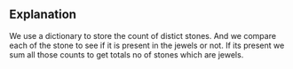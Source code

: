 ## Explanation

We use a dictionary to store the count of distict stones. And we compare each of the stone to see if it is present in the jewels or not. 
If its present we sum all those counts to get totals no of stones which are jewels.